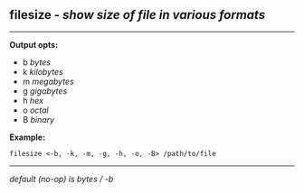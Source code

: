 ‎
=

## filesize - *show size of file in various formats*

---------------------------------------------

**Output opts:**

- b *bytes*
- k *kilobytes*
- m *megabytes*
- g *gigabytes*
- h *hex*
- o *octal*
- B *binary*

**Example:**

    filesize <-b, -k, -m, -g, -h, -o, -B> /path/to/file

------------------------------------------------------
*default (no-op) is bytes / -b*
